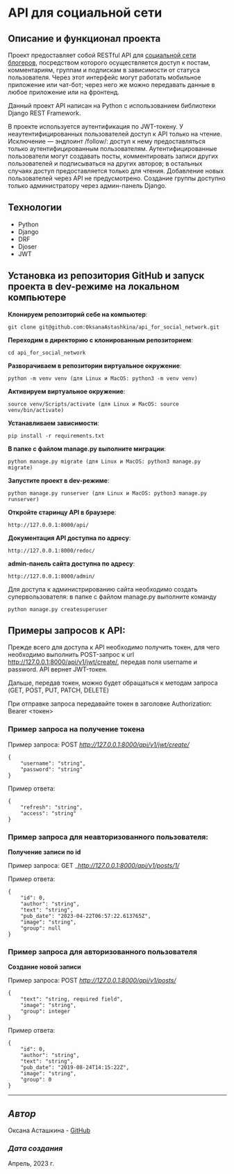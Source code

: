 # API для социальной сети

## Описание и функционал проекта

Проект предоставляет собой RESTful API для [социальной сети блогеров](https://github.com/OksanaAstashkina/social_network_of_personal_entries), посредством которого осуществляется доступ к постам, комментариям, группам и подпискам в зависимости от статуса пользователя. Через этот интерфейс могут работать мобильное приложение или чат-бот; через него же можно передавать данные в любое приложение или на фронтенд.

Данный проект API написан на Python с использованием библиотеки Django REST Framework.

В проекте используется аутентификация по JWT-токену. У неаутентифицированных пользователей доступ к API только на чтение. Исключение — эндпоинт /follow/: доступ к нему предоставляться только аутентифицированным пользователям. Аутентифицированные пользователи могут создавать посты, комментировать записи других пользователей и подписываться на других авторов; в остальных случаях доступ предоставляется только для чтения. Добавление новых пользователей через API не предусмотрено.
Создание группы доступно только администратору через админ-панель Django.


## Технологии
* Python
* Django
* DRF
* Djoser
* JWT


## Установка из репозитория GitHub и запуск проекта в dev-режиме на локальном компьютере

__Клонируем репозиторий себе на компьютер__: 
```
git clone git@github.com:OksanaAstashkina/api_for_social_network.git
```

__Переходим в директорию с клонированным репозиторием__:
```
cd api_for_social_network
```

__Разворачиваем в репозитории виртуальное окружение__:
```
python -m venv venv (для Linux и MacOS: python3 -m venv venv)
```

__Активируем виртуальное окружение__:
```
source venv/Scripts/activate (для Linux и MacOS: source venv/bin/activate)
```

__Устанавливаем зависимости__:
```
pip install -r requirements.txt
```

__В папке с файлом manage.py выполните миграции__:
```
python manage.py migrate (для Linux и MacOS: python3 manage.py migrate)
```

__Запустите проект в dev-режиме__:
```
python manage.py runserver (для Linux и MacOS: python3 manage.py runserver)
```

__Откройте старинцу API в браузере__:
```
http://127.0.0.1:8000/api/
```

__Документация API доступна по адресу__:
```
http://127.0.0.1:8000/redoc/
```

__admin-панель сайта доступна по адресу__:
```
http://127.0.0.1:8000/admin/
```
Для доступа к администрированию сайта необходимо создать супервользователя: в папке с файлом manage.py выполните команду
```
python manage.py createsuperuser
```



## Примеры запросов к API:

Прежде всего для доступа к API необходимо получить токен, для чего необходимо выполнить POST-запрос к url http://127.0.0.1:8000/api/v1/jwt/create/, передав поля username и password. API вернет JWT-токен.

Дальше, передав токен, можно будет обращаться к методам запроса (GET, POST, PUT, PATCH, DELETE)

При отправке запроса передавайте токен в заголовке Authorization: Bearer <токен>


### Пример запроса на получение токена

Пример запроса:
POST _http://127.0.0.1:8000/api/v1/jwt/create/_
```
{
    "username": "string",
    "password": "string"
}
```

Пример ответа:
```
{
    "refresh": "string",
    "access": "string"
}
```

### Пример запроса для неавторизованного пользователя:

**Получение записи по id**

Пример запроса:
GET __http://127.0.0.1:8000/api/v1/posts/1/_ 

Пример ответа:
```
{
    "id": 0,
    "author": "string",
    "text": "string",
    "pub_date": "2023-04-22T06:57:22.613765Z",
    "image": "string",
    "group": null
}
```

### Пример запроса для авторизованного пользователя

**Создание новой записи**

Пример запроса:
POST _http://127.0.0.1:8000/api/v1/posts/_
```
{
    "text": "string, required field",
    "image": "string", 
    "group": integer 
}
```

Пример ответа:
```
{
    "id": 0,
    "author": "string",
    "text": "string",
    "pub_date": "2019-08-24T14:15:22Z",
    "image": "string",
    "group": 0
}
```


***
## *Автор*
Оксана Асташкина - [GitHub](https://github.com/OksanaAstashkina)

### *Дата создания*
Апрель, 2023 г.
